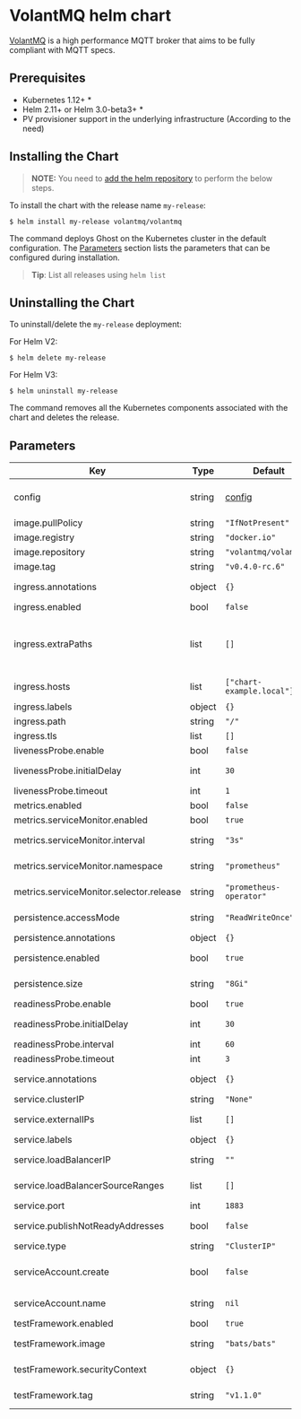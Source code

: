 VolantMQ helm chart
========
[VolantMQ](https://volantmq.io) is a high performance MQTT broker that aims to be fully compliant with MQTT specs.


## Prerequisites

- Kubernetes 1.12+ *
- Helm 2.11+ or Helm 3.0-beta3+ *
- PV provisioner support in the underlying infrastructure (According to the need)

## Installing the Chart

> **NOTE:** You need to [add the helm repository](/#TL;DR) to perform the below steps.

To install the chart with the release name `my-release`:

```console
$ helm install my-release volantmq/volantmq
```

The command deploys Ghost on the Kubernetes cluster in the default configuration. The [Parameters](#parameters) section lists the parameters that can be configured during installation.

> **Tip**: List all releases using `helm list`

## Uninstalling the Chart

To uninstall/delete the `my-release` deployment:

For Helm V2:
```console
$ helm delete my-release
```
For Helm V3:
```console
$ helm uninstall my-release
```

The command removes all the Kubernetes components associated with the chart and deletes the release.


## Parameters

| Key | Type | Default | Description |
|-----|------|---------|-------------|
| config | string | [config](/charts/volantmq/values.yaml#L147) | The VolantMQ config (for more detailed click config related info [here](https://github.com/VolantMQ/volantmq#config-file) )|
| image.pullPolicy | string | `"IfNotPresent"` | Image repository pull policy  |
| image.registry | string | `"docker.io"` | URL to registry |
| image.repository | string | `"volantmq/volantmq"` | Image repository name  |
| image.tag | string | `"v0.4.0-rc.6"` | Image repository tag  |
| ingress.annotations | object | `{}` | Custom annotations for the ingress (e.g ingress.class ) |
| ingress.enabled | bool | `false` | Enable Ingress Object |
| ingress.extraPaths | list | `[]` | Extra paths to prepend to every host configuration. This is useful when working with annotation based services. |
| ingress.hosts | list | `["chart-example.local"]` | Ingress accepted hostnames |
| ingress.labels | object | `{}` | Custom ingress lavels |
| ingress.path | string | `"/"` | Ingress accepted path |
| ingress.tls | list | `[]` |  |
| livenessProbe.enable | bool | `false` | Enabling Readiness Probe |
| livenessProbe.initialDelay | int | `30` | Intial Delay to take in account |
| livenessProbe.timeout | int | `1` |  Define custom timeout  |
| metrics.enabled | bool | `false` | Enable Service Metrics |
| metrics.serviceMonitor.enabled | bool | `true` | Enable Service Monitor |
| metrics.serviceMonitor.interval | string | `"3s"` | fallback to the prometheus default unless specified |
| metrics.serviceMonitor.namespace | string | `"prometheus"` | Specify a namespace if needed |
| metrics.serviceMonitor.selector.release | string | `"prometheus-operator"` |  prometheus operator release |
| persistence.accessMode | string | `"ReadWriteOnce"` | Define preferred access mode |
| persistence.annotations | object | `{}` | Define PV annotations |
| persistence.enabled | bool | `true` | Enable Persisting data to a persistent volume |
| persistence.size | string | `"8Gi"` | Define volume claim size(default 8GB) |
| readinessProbe.enable | bool | `true` | Enabling Readiness Probe |
| readinessProbe.initialDelay | int | `30` | Intial Delay to take in account |
| readinessProbe.interval | int | `60` | Readiness check interval |
| readinessProbe.timeout | int | `3` |  Define custom timeout  |
| service.annotations | object | `{}` | Kubernetes Service annotations |
| service.clusterIP | string | `"None"` | Kubernetes clusterIp if any |
| service.externalIPs | list | `[]` | Kubernetes Service externalIps |
| service.labels | object | `{}` | Kubernetes Service lavels |
| service.loadBalancerIP | string | `""` | Kubernetes Service LoadBalancerIp |
| service.loadBalancerSourceRanges | list | `[]` | Kubernetes Service Load Balancer source Range |
| service.port | int | `1883` | Kubernetes Service port |
| service.publishNotReadyAddresses | bool | `false` | Kubernetes Service publishNotReadyAddresses |
| service.type | string | `"ClusterIP"` | Kubernetes Service type |
| serviceAccount.create | bool | `false` | Specifies whether a ServiceAccount should be created |
| serviceAccount.name | string | `nil` | The name of the ServiceAccount to use. |
| testFramework.enabled | bool | `true` | Enable Test Framework |
| testFramework.image | string | `"bats/bats"` | Image to be used for testing of the chart |
| testFramework.securityContext | object | `{}` | define securityContext object if any |
| testFramework.tag | string | `"v1.1.0"` | Image Tag for the test framework |

